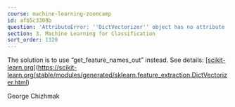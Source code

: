 ```yaml
---
course: machine-learning-zoomcamp
id: afb5c3308b
question: 'AttributeError: ''DictVectorizer'' object has no attribute ''get_feature_names'''
section: 3. Machine Learning for Classification
sort_order: 1320
---
```


The solution is to use “get_feature_names_out” instead. See details: [[scikit-learn.org](https://scikit-learn.org/stable/modules/generated/sklearn.feature_extraction.DictVectorizer.html)](https://scikit-learn.org/stable/modules/generated/sklearn.feature_extraction.DictVectorizer.html)

George Chizhmak

